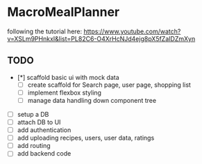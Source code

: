 # MacroMealPlanner
following the tutorial here: https://www.youtube.com/watch?v=XSLm9PHnkxI&list=PL82C6-O4XrHcNJd4ejg8pX5fZaIDZmXyn

## TODO

- [*] scaffold basic ui with mock data
    - [ ] create scaffold for Search page, user page, shopping list
    - [ ] implement flexbox styling
    - [ ] manage data handling down component tree
- [ ] setup a DB
- [ ] attach DB to UI
- [ ] add authentication
- [ ] add uploading recipes, users, user data, ratings
- [ ] add routing
- [ ] add backend code